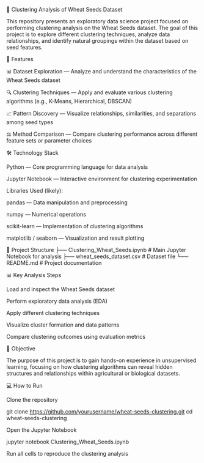 🌾 Clustering Analysis of Wheat Seeds Dataset

This repository presents an exploratory data science project focused on performing clustering analysis on the Wheat Seeds dataset. The goal of this project is to explore different clustering techniques, analyze data relationships, and identify natural groupings within the dataset based on seed features.

🚀 Features

📊 Dataset Exploration — Analyze and understand the characteristics of the Wheat Seeds dataset

🔍 Clustering Techniques — Apply and evaluate various clustering algorithms (e.g., K-Means, Hierarchical, DBSCAN)

📈 Pattern Discovery — Visualize relationships, similarities, and separations among seed types

⚖️ Method Comparison — Compare clustering performance across different feature sets or parameter choices

🛠️ Technology Stack

Python — Core programming language for data analysis

Jupyter Notebook — Interactive environment for clustering experimentation

Libraries Used (likely):

pandas — Data manipulation and preprocessing

numpy — Numerical operations

scikit-learn — Implementation of clustering algorithms

matplotlib / seaborn — Visualization and result plotting

📁 Project Structure
├── Clustering_Wheat_Seeds.ipynb    # Main Jupyter Notebook for analysis
├── wheat_seeds_dataset.csv         # Dataset file
└── README.md                       # Project documentation

📊 Key Analysis Steps

Load and inspect the Wheat Seeds dataset

Perform exploratory data analysis (EDA)

Apply different clustering techniques

Visualize cluster formation and data patterns

Compare clustering outcomes using evaluation metrics

🎯 Objective

The purpose of this project is to gain hands-on experience in unsupervised learning, focusing on how clustering algorithms can reveal hidden structures and relationships within agricultural or biological datasets.

💻 How to Run

Clone the repository

git clone https://github.com/yourusername/wheat-seeds-clustering.git
cd wheat-seeds-clustering


Open the Jupyter Notebook

jupyter notebook Clustering_Wheat_Seeds.ipynb


Run all cells to reproduce the clustering analysis
